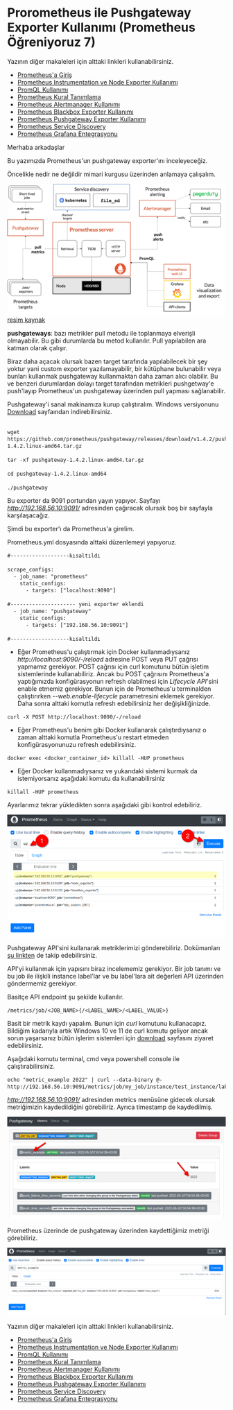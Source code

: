 # Prorometheus ile Pushgateway Exporter Kullanımı (Prometheus Öğreniyoruz 7)

Yazının diğer makaleleri için alttaki linkleri kullanabilirsiniz.
- [Prometheus'a Giriş](1.prometheus-nedir.md)
- [Prometheus Instrumentation ve Node Exporter Kullanımı](2.instrumentation.md)
- [PromQL Kullanımı](3.quering.md)
- [Prometheus Kural Tanımlama](4.configuring_rules.md)
- [Prometheus Alertmanager Kullanımı](5.alertmanager.md)
- [Prometheus Blackbox Exporter Kullanımı](6.blackbox_exporter.md)
- [Prometheus Pushgateway Exporter Kullanımı](7.pushgateway.md)
- [Prometheus Service Discovery](8.service_discovery.md)
- [Prometheus Grafana Entegrasyonu](9.grafana_integration.md)


Merhaba arkadaşlar

Bu yazımızda Prometheus'un pushgateway exporter'ını inceleyeceğiz. 


Öncelikle nedir ne değildir mimari kurgusu üzerinden anlamaya çalışalım.

![architecture.png](files/architecture.png)
[resim kaynak](https://prometheus.io/docs/introduction/overview/)

**pushgateways**: bazı metrikler pull metodu ile toplanmaya elverişli olmayabilir. Bu gibi durumlarda bu metod kullanılır. Pull yapılabilen ara katman olarak çalışır.


Biraz daha açacak olursak bazen target tarafında yapılabilecek bir şey yoktur  yani custom exporter yazılamayabilir, bir kütüphane bulunabilir veya bunları kullanmak pushgateway kullanmaktan daha zaman alıcı olabilir. Bu ve benzeri durumlardan dolayı target tarafından metrikleri pushgetway'e push'layıp Prometheus'un pushgateway üzerinden pull yapması sağlanabilir.

Pushgateway'i sanal makinamıza kurup çalıştıralım. Windows versiyonunu [Download](https://prometheus.io/download/#pushgateway) sayfaından indirebilirsiniz.

```shell

wget https://github.com/prometheus/pushgateway/releases/download/v1.4.2/pushgateway-1.4.2.linux-amd64.tar.gz

tar -xf pushgateway-1.4.2.linux-amd64.tar.gz

cd pushgateway-1.4.2.linux-amd64

./pushgateway

```

Bu exporter da 9091 portundan yayın yapıyor. Sayfayı _http://192.168.56.10:9091/_ adresinden çağıracak olursak boş bir sayfayla karşılaşacağız.

Şimdi bu exporter'ı da Prometheus'a girelim. 

Prometheus.yml dosyasında alttaki düzenlemeyi yapıyoruz.


```shell
#-------------------kısaltıldı

scrape_configs:
  - job_name: "prometheus"
    static_configs:
      - targets: ["localhost:9090"]

#--------------------- yeni exporter eklendi
  - job_name: "pushgateway"
    static_configs:
      - targets: ["192.168.56.10:9091"]  

#-------------------kısaltıldı
```
- Eğer Prometheus'u çalıştırmak için Docker kullanmadıysanız _http://localhost:9090/-/reload_ adresine POST veya PUT çağrısı yapmamız gerekiyor. POST çağrısı için curl komutunu bütün işletim sistemlerinde kullanabiliriz. Ancak bu POST çağrısını Prometheus'a yaptığımızda konfigürasyonun refresh olabilmesi için _Lifecycle API_'sini enable etmemiz gerekiyor. Bunun için de Prometheus'u terminalden çalıştırırken _--web.enable-lifecycle_ parametresini eklemek gerekiyor. Daha sonra alttaki komutla refresh edebilirsiniz her değişikliğinizde.

```
curl -X POST http://localhost:9090/-/reload
```

- Eğer Prometheus'u benim gibi Docker kullanarak çalıştırdıysanız o zaman alttaki komutla Prometheus'u restart etmeden konfigürasyonunuzu refresh edebilirsiniz.

```
docker exec <docker_container_id> killall -HUP prometheus
```
- Eğer Docker kullanmadıysanız ve yukarıdaki sistemi kurmak da istemiyorsanız aşağıdaki komutu da kullanabilirsiniz

```
killall -HUP prometheus
```

Ayarlarımız tekrar yükledikten sonra aşağıdaki gibi kontrol edebiliriz.

![pushgateway.png](files/pushgateway.png)

Pushgateway API'sini kullanarak metriklerimizi gönderebiliriz. Dokümanları [şu linkten](https://github.com/prometheus/pushgateway/blob/master/README.md) de takip edebilirsiniz.

API'yi kullanmak için yapısını biraz incelememiz gerekiyor. Bir job tanımı ve bu job ile ilişkili instance label'lar ve bu label'lara ait değerleri API üzerinden göndermemiz gerekiyor.

Basitçe API endpoint şu şekilde kullanılır.

```
/metrics/job/<JOB_NAME>{/<LABEL_NAME>/<LABEL_VALUE>}
```

Basit bir metrik kaydı yapalım. Bunun için _curl_ komutunu kullanacapız. Bildiğim kadarıyla artık Windows 10 ve 11 de curl komutu geliyor ancak sorun yaşarsanız bütün işlerim sistemleri için [download](https://curl.se/download.html) sayfasını ziyaret edebilirsiniz.

Aşağıdaki komutu terminal, cmd veya powershell console ile çalıştırabilirsiniz.

```
echo "metric_example 2022" | curl --data-binary @- http://192.168.56.10:9091/metrics/job/my_job/instance/test_instance/label1/label_deger1
```

_http://192.168.56.10:9091/_ adresinden metrics menüsüne gidecek olursak metriğimizin kaydedildiğini görebiliriz. Ayrıca timestamp de kaydedilmiş.

![pushgateway1.png](files/pushgateway1.png)

Prometheus üzerinde de pushgateway üzerinden kaydettiğimiz metriği görebiliriz.

![pushgateway3.png](files/pushgateway3.png)


Yazının diğer makaleleri için alttaki linkleri kullanabilirsiniz.
- [Prometheus'a Giriş](1.prometheus-nedir.md)
- [Prometheus Instrumentation ve Node Exporter Kullanımı](2.instrumentation.md)
- [PromQL Kullanımı](3.quering.md)
- [Prometheus Kural Tanımlama](4.configuring_rules.md)
- [Prometheus Alertmanager Kullanımı](5.alertmanager.md)
- [Prometheus Blackbox Exporter Kullanımı](6.blackbox_exporter.md)
- [Prometheus Pushgateway Exporter Kullanımı](7.pushgateway.md)
- [Prometheus Service Discovery](8.service_discovery.md)
- [Prometheus Grafana Entegrasyonu](9.grafana_integration.md)